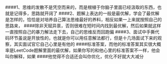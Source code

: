 ####1、思维的发散不是凭空而来的，而是根植于你脑子里面已经汲取的东西，也就是记得多，思路就开阔了
####2、题解上表达的一般是最优解，学会了最优解是怎样的，恰恰是对培养自己算法思维最好的养料，相反如果一上来就按照自己的思路来，
####除非天赋异禀，否则很难在短时间内找到最优解，然后如果就这样一直按照自己的暴力解法走下去，自己的思维反而回跑偏
####3、面试中手撕代码环节虽说是开放性的，也就是你可以用任意解法都行，但是十几场面试下来的观察，其实面试官它自己心里是有他的
####标准答案，而他的标准答案其实很大概率是LeetCode题解里面的最优解，如果你写的和他心里的标准答案不一样，他会叫你解释，如果
####他觉得不合适还会叫你优化，优化不好就大大减分
